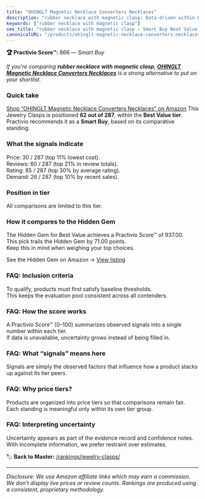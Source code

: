 ```yaml
---
title: "OHINGLT Magnetic Necklace Converters Necklaces"
description: "rubber necklace with magnetic clasp: Data-driven within Best Value ranking using the Practivio Score™. Positioned by quality, value, demand, findability, momen…"
keywords: ["rubber necklace with magnetic clasp"]
seo_title: "rubber necklace with magnetic clasp — Smart Buy Best Value (2025)"
canonicalURL: "/products/ohinglt-magnetic-necklace-converters-necklaces-B0BNV7LFWV/"
---
```


**🏆 Practivio Score™:** 866 — _Smart Buy_


*If you're comparing **rubber necklace with magnetic clasp**, **[OHINGLT Magnetic Necklace Converters Necklaces](https://www.amazon.com/dp/B0BNV7LFWV?tag=practivio-20)** is a strong alternative to put on your shortlist.*
### Quick take
[Shop “OHINGLT Magnetic Necklace Converters Necklaces” on Amazon](https://www.amazon.com/dp/B0BNV7LFWV?tag=practivio-20)
This Jewelry Clasps is positioned **62 out of 287**, within the **Best Value tier**.  
Practivio recommends it as a **Smart Buy**, based on its comparative standing.

### What the signals indicate
Price: 30 / 287 (top 11% lowest cost).  
Reviews: 60 / 287 (top 21% in review totals).  
Rating: 85 / 287 (top 30% by average rating).  
Demand: 26 / 287 (top 10% by recent sales).

### Position in tier
All comparisons are limited to this tier.

### How it compares to the Hidden Gem
The Hidden Gem for Best Value achieves a Practivio Score™ of 937.00.  
This pick trails the Hidden Gem by 71.00 points.  
Keep this in mind when weighing your top choices.  

See the Hidden Gem on Amazon → [View listing](https://www.amazon.com/dp/B07VH4JMMQ?tag=practivio-20)

### FAQ: Inclusion criteria
To qualify, products must first satisfy baseline thresholds.  
This keeps the evaluation pool consistent across all contenders.

### FAQ: How the score works
A Practivio Score™ (0–100) summarizes observed signals into a single number within each tier.  
If data is unavailable, uncertainty grows instead of being filled in.

### FAQ: What “signals” means here
Signals are simply the observed factors that influence how a product stacks up against its tier peers.

### FAQ: Why price tiers?
Products are organized into price tiers so that comparisons remain fair.  
Each standing is meaningful only within its own tier group.

### FAQ: Interpreting uncertainty
Uncertainty appears as part of the evidence record and confidence notes.  
With incomplete information, we prefer restraint over estimates.


🏷️ **Back to Master:** [/rankings/jewelry-clasps/](/rankings/jewelry-clasps/)

---
_Disclosure: We use Amazon affiliate links which may earn a commission. We don’t display live prices or review counts. Rankings are produced using a consistent, proprietary methodology._
